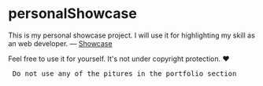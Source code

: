 # personalShowcase

This is my personal showcase project. I will use it for highlighting my skill as an web developer. &mdash; <a href="https://rhriday.github.io">Showcase</a>

Feel free to use it for yourself. It's not under copyright protection. &#10084;
<pre> Do not use any of the pitures in the portfolio section </pre>
